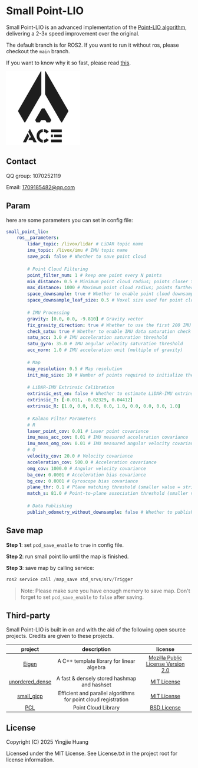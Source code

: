 # Small Point-LIO

Small Point-LIO is an advanced implementation of the [Point-LIO algorithm](https://github.com/hku-mars/Point-LIO), delivering a 2-3x speed improvement over the original.

The default branch is for ROS2. If you want to run it without ros, please checkout the `main` branch.

If you want to know why it so fast, please read [this](https://bbs.robomaster.com/article/813022).

<img src="./img/ACE.jpg" width="200px">

## Contact

QQ group: 1070252119

Email: 1709185482@qq.com

## Param

here are some parameters you can set in config file:

```yaml
small_point_lio:
    ros__parameters:
        lidar_topic: /livox/lidar # LiDAR topic name
        imu_topic: /livox/imu # IMU topic name
        save_pcd: false # Whether to save point cloud

        # Point Cloud Filtering
        point_filter_num: 1 # keep one point every N points
        min_distance: 0.5 # Minimum point cloud radius; points closer than this will be filtered
        max_distance: 1000 # Maximum point cloud radius; points farther than this will be filtered
        space_downsample: true # Whether to enable point cloud downsampling
        space_downsample_leaf_size: 0.5 # Voxel size used for point cloud downsampling

        # IMU Processing
        gravity: [0.0, 0.0, -9.810] # Gravity vector
        fix_gravity_direction: true # Whether to use the first 200 IMU data points to correct gravity direction (magnitude still from gravity parameter)
        check_satu: true # Whether to enable IMU data saturation check
        satu_acc: 3.0 # IMU acceleration saturation threshold
        satu_gyro: 35.0 # IMU angular velocity saturation threshold
        acc_norm: 1.0 # IMU acceleration unit (multiple of gravity)

        # Map
        map_resolution: 0.5 # Map resolution
        init_map_size: 10 # Number of points required to initialize the map

        # LiDAR-IMU Extrinsic Calibration
        extrinsic_est_en: false # Whether to estimate LiDAR-IMU extrinsic transformation online
        extrinsic_T: [-0.011, -0.02329, 0.04412]
        extrinsic_R: [1.0, 0.0, 0.0, 0.0, 1.0, 0.0, 0.0, 0.0, 1.0]

        # Kalman Filter Parameters
        # R
        laser_point_cov: 0.01 # Laser point covariance
        imu_meas_acc_cov: 0.01 # IMU measured acceleration covariance
        imu_meas_omg_cov: 0.01 # IMU measured angular velocity covariance
        # Q
        velocity_cov: 20.0 # Velocity covariance
        acceleration_cov: 500.0 # Acceleration covariance
        omg_cov: 1000.0 # Angular velocity covariance
        ba_cov: 0.0001 # Acceleration bias covariance
        bg_cov: 0.0001 # Gyroscope bias covariance
        plane_thr: 0.1 # Plane matching threshold (smaller value = stricter)
        match_s: 81.0 # Point-to-plane association threshold (smaller value = stricter)

        # Data Publishing
        publish_odometry_without_downsample: false # Whether to publish high-frequency odometry. Note that this does not enhance the real-time nature of the odometry and but degrades performance. It is recommended to increase the point cloud publishing rate to achieve highly real-time odometry.
```

## Save map

**Step 1**: set `pcd_save_enable` to `true` in config file.

**Step 2**: run small point lio until the map is finished.

**Step 3**: save map by calling service:

```cpp
ros2 service call /map_save std_srvs/srv/Trigger
```

> Note: Please make sure you have enough memery to save map. Don't forget to set `pcd_save_enable` to `false` after saving.

## Third-party

Small Point-LIO is built in on and with the aid of the following open source projects. Credits are given to these projects.

|                            project                             |                          description                           |                                            license                                            |
| :------------------------------------------------------------: | :------------------------------------------------------------: | :-------------------------------------------------------------------------------------------: |
|           [Eigen](https://gitlab.com/libeigen/eigen)           |           A C++ template library for linear algebra            | [Mozilla Public License Version 2.0](https://gitlab.com/libeigen/eigen/-/blob/master/LICENSE) |
| [unordered_dense](https://github.com/martinus/unordered_dense) |          A fast & densely stored hashmap and hashset           |         [MIT License](https://github.com/martinus/unordered_dense/blob/main/LICENSE)          |
|       [small_gicp](https://github.com/koide3/small_gicp)       | Efficient and parallel algorithms for point cloud registration |            [MIT License](https://github.com/koide3/small_gicp/blob/master/LICENSE)            |
|        [PCL](https://github.com/PointCloudLibrary/pcl)         |                      Point Cloud Library                       |        [BSD License](https://github.com/PointCloudLibrary/pcl/blob/master/LICENSE.txt)        |

## License

Copyright (C) 2025 Yingjie Huang

Licensed under the MIT License. See License.txt in the project root for license information.

